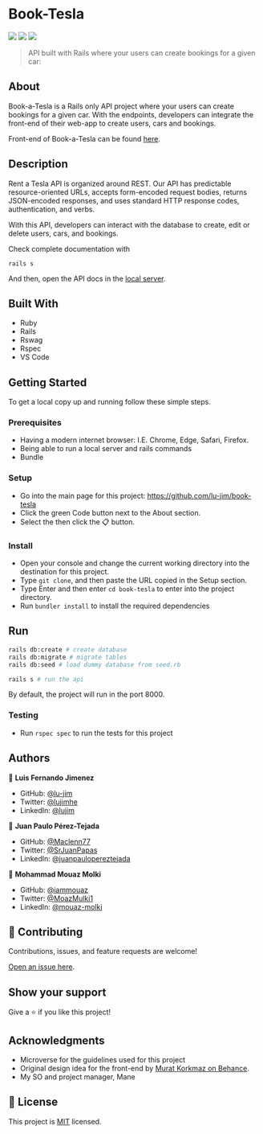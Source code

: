 # Book-Tesla
![](https://img.shields.io/badge/Microverse-blueviolet) ![](https://img.shields.io/badge/Ruby-red) ![](https://img.shields.io/badge/Rails-critical)
>API built with Rails where your users can create bookings for a given car:
## About

Book-a-Tesla is a Rails only API project where your users can create bookings for a given car. With the endpoints, developers can integrate the front-end of their web-app to create users, cars and bookings.

Front-end of Book-a-Tesla can be found [here](https://github.com/Maclenn77/book-tesla-frontend/).

## Description

Rent a Tesla API is organized around REST. Our API has predictable resource-oriented URLs, accepts form-encoded request bodies, returns JSON-encoded responses, and uses standard HTTP response codes, authentication, and verbs.

With this API, developers can interact with the database to create, edit or delete users, cars, and bookings.

Check complete documentation with 

`rails s`

And then, open the API docs in the [local server](http://localhost:8000).

## Built With

- Ruby
- Rails
- Rswag
- Rspec
- VS Code

## Getting Started
To get a local copy up and running follow these simple steps.

### Prerequisites
- Having a modern internet browser: I.E. Chrome, Edge, Safari, Firefox.
- Being able to run a local server and rails commands
- Bundle

### Setup
- Go into the main page for this project: https://github.com/lu-jim/book-tesla
- Click the green Code button next to the About section.
- Select the then click the 📋 button.
### Install
- Open your console and change the current working directory into the destination for this project.
- Type `git clone`, and then paste the URL copied in the Setup section.
- Type Enter and then enter `cd book-tesla` to enter into the project directory.
- Run `bundler install` to install the required dependencies

## Run
```sh
rails db:create # create database
rails db:migrate # migrate tables
rails db:seed # load dummy database from seed.rb

rails s # run the api
```
By default, the project will run in the port 8000.

### Testing
- Run `rspec spec` to run the tests for this project

## Authors

👤 **Luis Fernando Jimenez**

- GitHub: [@lu-jim](https://github.com/lu-jim)
- Twitter: [@lujimhe](https://twitter.com/lujimhe)
- LinkedIn: [@lujim](https://www.linkedin.com/in/lujim/)

👤 **Juan Paulo Pérez-Tejada**

- GitHub: [@Maclenn77](https://github.com/Maclenn77)
- Twitter: [@SrJuanPapas](https://twitter.com/srjuanpapas)
- LinkedIn: [@juanpaulopereztejada](https://www.linkedin.com/in/juanpaulopereztejada/)

👤 **Mohammad Mouaz Molki**

- GitHub: [@iammouaz](https://github.com/iammouaz)
- Twitter: [@MoazMulki1](https://twitter.com/MoazMulki1)
- LinkedIn: [@mouaz-molki](https://www.linkedin.com/in/mouaz-molki/)

## 🤝 Contributing

Contributions, issues, and feature requests are welcome!

[Open an issue here](https://github.com/lu-jim/book-tesla/issues/new).

## Show your support

Give a ⭐️ if you like this project!

## Acknowledgments

- Microverse for the guidelines used for this project
- Original design idea for the front-end by [Murat Korkmaz on Behance](https://www.behance.net/muratk).
- My SO and project manager, Mane
## 📝 License

This project is [MIT](./LICENSE) licensed.